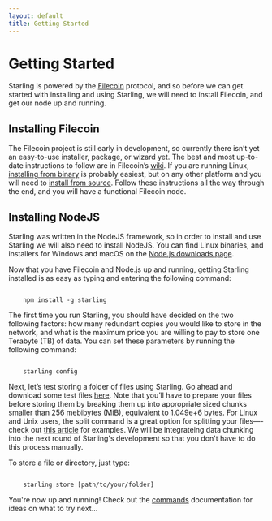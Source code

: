```yaml
---
layout: default
title: Getting Started
---
```


# Getting Started
Starling is powered by the [Filecoin](https://filecoin.io) protocol, and so before we can get started with installing and using Starling, we will need to install Filecoin, and get our node up and running. 


## Installing Filecoin
The Filecoin project is still early in development, so currently there isn’t yet an easy-to-use installer, package, or wizard yet. The best and most up-to-date instructions to follow are in Filecoin’s [wiki](https://docs.filecoin.io/go-filecoin-tutorial/Getting-Started.html). If you are running Linux, [installing from binary](https://docs.filecoin.io/go-filecoin-tutorial/Getting-Started.html#install-filecoin-and-its-dependencies) is probably easiest, but on any other platform and you will need to [install from source](https://docs.filecoin.io/go-filecoin-tutorial/Getting-Started.html#install-filecoin-and-its-dependencies). Follow these instructions all the way through the end, and you will have a functional Filecoin node.

## Installing NodeJS
Starling was written in the NodeJS framework, so in order to install and use Starling we will also need to install NodeJS. You can find Linux binaries, and installers for Windows and macOS on the [Node.js downloads page](https://nodejs.org/en/download/). 


Now that you have Filecoin and Node.js up and running, getting Starling installed is as easy as typing and entering the following command:

<code>
	npm install -g starling
</code>

The first time you run Starling, you should have decided on the two following factors: how many redundant copies you would like to store in the network, and what is the maximum price you are willing to pay to store one Terabyte (TB) of data. You can set these parameters by running the following command:

<code>
	starling config
</code>

Next, let’s test storing a folder of files using Starling. Go ahead and download some test files [here](). Note that you’ll have to prepare your files before storing them by breaking them up into appropriate sized chunks smaller than 256 mebibytes (MiB), equivalent to 1.049e+6 bytes. For Linux and Unix users, the split command is a great option for splitting your files—-check out [this article](https://www.linuxtechi.com/split-command-examples-for-linux-unix/) for examples. We will be integrateing data chunking into the next round of Starling's development so that you don't have to do this process manually.

To store a file or directory, just type:

<code>
	starling store [path/to/your/folder]
</code>

You're now up and running! Check out the [commands](commands.html) documentation for ideas on what to try next...

